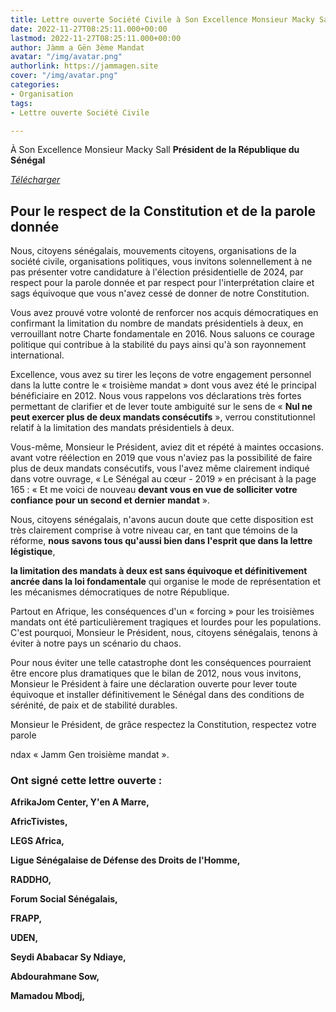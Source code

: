 ```yaml
---
title: Lettre ouverte Société Civile à Son Excellence Monsieur Macky Sall
date: 2022-11-27T08:25:11.000+00:00
lastmod: 2022-11-27T08:25:11.000+00:00
author: Jàmm a Gën 3ème Mandat
avatar: "/img/avatar.png"
authorlink: https://jammagen.site
cover: "/img/avatar.png"
categories:
- Organisation
tags:
- Lettre ouverte Société Civile

---
```

À Son Excellence Monsieur Macky Sall
**Président de la République du Sénégal**

<!--more-->

[_Télécharger_](https://update.africtivistes.org/wp-content/uploads/2022/12/Lettre-ouverte-Societe-Civile-a-Son-Excellence-Monsieur-Macky-Sall.pdf.pdf)

## Pour le respect de la Constitution et de la parole donnée

Nous, citoyens sénégalais, mouvements citoyens, organisations de la société civile, organisations politiques, vous invitons solennellement à ne pas présenter votre candidature à l'élection présidentielle de 2024, par respect pour la parole donnée et par respect pour l'interprétation claire et sags équivoque que vous n'avez cessé de donner de notre Constitution.

Vous avez prouvé votre volonté de renforcer nos acquis démocratiques en confirmant la limitation du nombre de mandats présidentiels à deux, en verrouillant notre Charte fondamentale en 2016. Nous saluons ce courage politique qui contribue à la stabilité du pays ainsi qu'à son rayonnement international.

Excellence, vous avez su tirer les leçons de votre engagement personnel dans la lutte contre le « troisième mandat » dont vous avez été le principal bénéficiaire en 2012. Nous vous rappelons vos déclarations très fortes permettant de clarifier et de lever toute ambiguité sur le sens de « **Nul ne peut exercer plus de deux mandats consécutifs** », verrou constitutionnel relatif à la limitation des mandats présidentiels à deux.

Vous-même, Monsieur le Président, aviez dit et répété à maintes occasions. avant votre réélection en 2019 que vous n'aviez pas la possibilité de faire plus de deux mandats consécutifs, vous l'avez même clairement indiqué dans votre ouvrage, « Le Sénégal au cœur - 2019 » en précisant à la page 165 : « Et me voici de nouveau **devant vous en vue de solliciter votre confiance pour un second et dernier mandat** ».

Nous, citoyens sénégalais, n'avons aucun doute que cette disposition est très clairement comprise à votre niveau car, en tant que témoins de la réforme, **nous savons tous qu'aussi bien dans l'esprit que dans la lettre légistique**,

**la limitation des mandats à deux est sans équivoque et définitivement ancrée dans la loi fondamentale** qui organise le mode de représentation et les mécanismes démocratiques de notre République.

Partout en Afrique, les conséquences d'un « forcing » pour les troisièmes mandats ont été particulièrement tragiques et lourdes pour les populations. C'est pourquoi, Monsieur le Président, nous, citoyens sénégalais, tenons à éviter à notre pays un scénario du chaos.

Pour nous éviter une telle catastrophe dont les conséquences pourraient être encore plus dramatiques que le bilan de 2012, nous vous invitons, Monsieur le Président à faire une déclaration ouverte pour lever toute équivoque et installer définitivement le Sénégal dans des conditions de sérénité, de paix et de stabilité durables.

Monsieur le Président, de grâce respectez la Constitution, respectez votre parole

ndax « Jamm Gen troisième mandat ».

### Ont signé cette lettre ouverte :

**AfrikaJom Center, Y'en A Marre,**

**AfricTivistes,**

**LEGS Africa,**

**Ligue Sénégalaise de Défense des Droits de l'Homme,**

**RADDHO,**

**Forum Social Sénégalais,**

**FRAPP,**

**UDEN,**

**Seydi Ababacar Sy Ndiaye,**

**Abdourahmane Sow,**

**Mamadou Mbodj,**